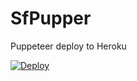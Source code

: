 # SfPupper
Puppeteer deploy to Heroku

[![Deploy](https://www.herokucdn.com/deploy/button.png)](https://heroku.com/deploy)
